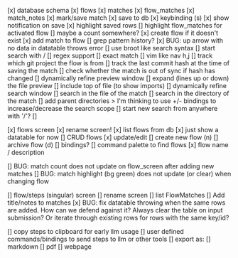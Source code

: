 [x] database schema
    [x] flows
    [x] matches
    [x] flow_matches
    [x] match_notes
[x] mark/save match
    [x] save to db
    [x] keybinding (s)
    [x] show notification on save
    [x] highlight saved rows
        [] highlight flow_matches for activated flow
        [] maybe a count somewhere?
    [x] create flow if it doesn't exist
    [x] add match to flow
    [] grep pattern history?
[x] BUG: up arrow with no data in datatable throws error
    <!-- [] use `/` to search for patterns in the current flow
    [] use `?` to search for patterns in all flows
    [] use `!` to search for patterns in all matches
    [] use `@` to search for patterns in all notes
    [] use `#` to search for patterns in all tags
    [] use `*` to search for patterns in all files -->
    [] use broot like search syntax
        [] start search with /
        [] regex support
        [] exact match
    [] vim like nav h,j
[] track which git project the flow is from
[] track the last commit hash at the time of saving the match
    [] check whether the match is out of sync if hash has changed
[] dynamically refine preview window
    [] expand (lines up or down) the file preview 
    [] include top of file (to show imports)
[] dynamically refine search window
    [] search in the file of the match
    [] search in the directory of the match
    [] add parent directories
    > I'm thinking to use +/- bindings to increase/decrease the search scope
[] start new search from anywhere with '/'?
[] 

    
[x] flows screen
    [x] rename screen!
[x] list flows from db
    [x] just show a datatable for now
[] CRUD flows
    [x] update/edit
    [] create new flow (n)
    [] archive flow (d)
    [] bindings?
[] command palette to find flows
[x] flow name / description

[] BUG: match count does not update on flow_screen after adding new matches
[] BUG: match highlight (bg green) does not update (or clear) when changing flow

[] flow/steps (singular) screen
[] rename screen
[] list FlowMatches
[] Add title/notes to matches
[x] BUG: fix datatable throwing when the same rows are added. How can we defend against it? Always clear the table on input submission? Or iterate through existing rows for rows with the same key/id?

[] copy steps to clipboard for early llm usage
[] user defined commands/bindings to send steps to llm or other tools
[] export as:
    [] markdown
    [] pdf
    [] webpage
